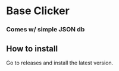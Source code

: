 # Base Clicker
### Comes w/ simple JSON db

## How to install
Go to releases and install the latest version.

